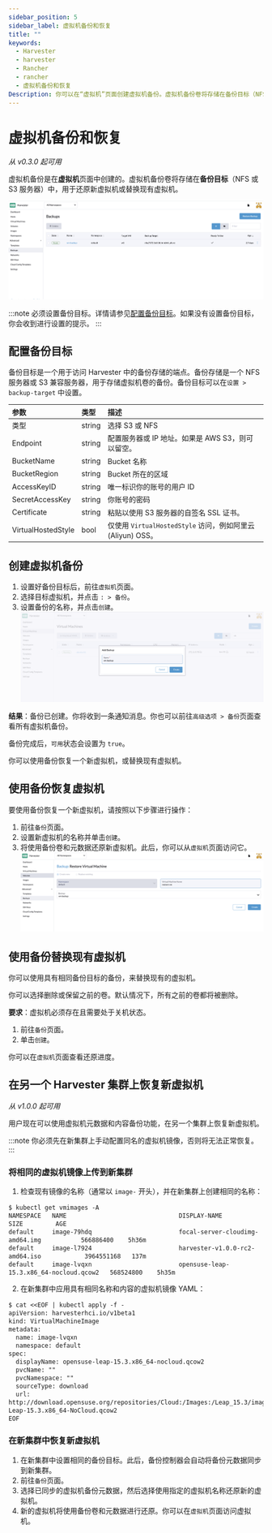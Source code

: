 ```yaml
---
sidebar_position: 5
sidebar_label: 虚拟机备份和恢复
title: ""
keywords:
  - Harvester
  - harvester
  - Rancher
  - rancher
  - 虚拟机备份和恢复
Description: 你可以在“虚拟机”页面创建虚拟机备份。虚拟机备份卷将存储在备份目标（NFS 或 S3 服务器）中，用于还原新虚拟机或替换现有虚拟机。
---
```


# 虚拟机备份和恢复

_从 v0.3.0 起可用_

虚拟机备份是在**虚拟机**页面中创建的。虚拟机备份卷将存储在**备份目标**（NFS 或 S3 服务器）中，用于还原新虚拟机或替换现有虚拟机。

![vm-backup.png](assets/vm-backup.png)

:::note
必须设置备份目标。详情请参见[配置备份目标](#配置备份目标)。如果没有设置备份目标，你会收到进行设置的提示。
:::

## 配置备份目标

备份目标是一个用于访问 Harvester 中的备份存储的端点。备份存储是一个 NFS 服务器或 S3 兼容服务器，用于存储虚拟机卷的备份。备份目标可以在`设置 > backup-target` 中设置。

| 参数 | 类型 | 描述 |
| :----------------- | :----- | :--------------------------------------------------------------------------------------- |
| 类型 | string | 选择 S3 或 NFS |
| Endpoint | string | 配置服务器或 IP 地址。如果是 AWS S3，则可以留空。 |
| BucketName | string | Bucket 名称 |
| BucketRegion | string | Bucket 所在的区域 |
| AccessKeyID | string | 唯一标识你的账号的用户 ID |
| SecretAccessKey | string | 你账号的密码 |
| Certificate | string | 粘贴以使用 S3 服务器的自签名 SSL 证书。 |
| VirtualHostedStyle | bool | 仅使用 `VirtualHostedStyle` 访问，例如阿里云 (Aliyun) OSS。 |

## 创建虚拟机备份

1. 设置好备份目标后，前往`虚拟机`页面。
1. 选择目标虚拟机，并点击 `: > 备份`。
1. 设置备份的名称，并点击`创建`。
   ![create-backup.png](assets/create-backup.png)

**结果**：备份已创建。你将收到一条通知消息。你也可以前往`高级选项 > 备份`页面查看所有虚拟机备份。

备份完成后，`可用`状态会设置为 `true`。

你可以使用备份恢复一个新虚拟机，或替换现有虚拟机。

## 使用备份恢复虚拟机

要使用备份恢复一个新虚拟机，请按照以下步骤进行操作：

1. 前往`备份`页面。
1. 设置新虚拟机的名称并单击`创建`。
1. 将使用备份卷和元数据还原新虚拟机。此后，你可以从`虚拟机`页面访问它。
   ![restore-vm.png](assets/restore-vm.png)

## 使用备份替换现有虚拟机

你可以使用具有相同备份目标的备份，来替换现有的虚拟机。

你可以选择删除或保留之前的卷。默认情况下，所有之前的卷都将被删除。

**要求**：虚拟机必须存在且需要处于关机状态。

1. 前往`备份`页面。
1. 单击`创建`。

你可以在`虚拟机`页面查看还原进度。

## 在另一个 Harvester 集群上恢复新虚拟机

_从 v1.0.0 起可用_

用户现在可以使用虚拟机元数据和内容备份功能，在另一个集群上恢复新虚拟机。

:::note
你必须先在新集群上手动配置同名的虚拟机镜像，否则将无法正常恢复。
:::

### 将相同的虚拟机镜像上传到新集群

1. 检查现有镜像的名称（通常以 `image-` 开头），并在新集群上创建相同的名称：
```
$ kubectl get vmimages -A
NAMESPACE   NAME                               DISPLAY-NAME                              SIZE         AGE
default     image-79hdq                        focal-server-cloudimg-amd64.img           566886400    5h36m
default     image-l7924                        harvester-v1.0.0-rc2-amd64.iso            3964551168   137m
default     image-lvqxn                        opensuse-leap-15.3.x86_64-nocloud.qcow2   568524800    5h35m
```
2. 在新集群中应用具有相同名称和内容的虚拟机镜像 YAML：
```
$ cat <<EOF | kubectl apply -f -
apiVersion: harvesterhci.io/v1beta1
kind: VirtualMachineImage
metadata:
  name: image-lvqxn
  namespace: default
spec:
  displayName: opensuse-leap-15.3.x86_64-nocloud.qcow2
  pvcName: ""
  pvcNamespace: ""
  sourceType: download
  url: http://download.opensuse.org/repositories/Cloud:/Images:/Leap_15.3/images/openSUSE-Leap-15.3.x86_64-NoCloud.qcow2
EOF
```

### 在新集群中恢复新虚拟机

1. 在新集群中设置相同的备份目标。此后，备份控制器会自动将备份元数据同步到新集群。
2. 前往`备份`页面。
3. 选择已同步的虚拟机备份元数据，然后选择使用指定的虚拟机名称还原新的虚拟机。
4. 新的虚拟机将使用备份卷和元数据进行还原。你可以在`虚拟机`页面访问虚拟机。

